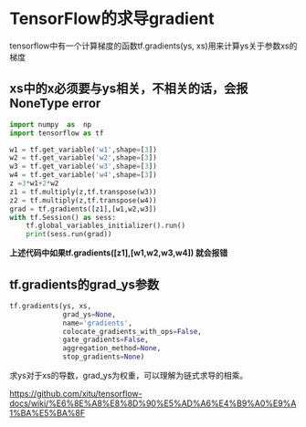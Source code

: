 # TensorFlow的求导gradient

tensorflow中有一个计算梯度的函数tf.gradients(ys, xs)用来计算ys关于参数xs的梯度

## xs中的x必须要与ys相关，不相关的话，会报NoneType error

``` python
import numpy  as  np 
import tensorflow as tf  

w1 = tf.get_variable('w1',shape=[3])
w2 = tf.get_variable('w2',shape=[3])
w3 = tf.get_variable('w3',shape=[3])
w4 = tf.get_variable('w4',shape=[3])
z =3*w1+2*w2
z1 = tf.multiply(z,tf.transpose(w3))
z2 = tf.multiply(z,tf.transpose(w4))
grad = tf.gradients([z1],[w1,w2,w3])
with tf.Session() as sess:
    tf.global_variables_initializer().run()
    print(sess.run(grad))
```
**上述代码中如果tf.gradients([z1],[w1,w2,w3,w4]) 就会报错**


## tf.gradients的grad_ys参数
```python
tf.gradients(ys, xs, 
             grad_ys=None, 
             name='gradients',
             colocate_gradients_with_ops=False,
             gate_gradients=False,
             aggregation_method=None,
             stop_gradients=None)
```
求ys对于xs的导数，grad_ys为权重，可以理解为链式求导的相乘。

https://github.com/xitu/tensorflow-docs/wiki/%E6%8E%A8%E8%8D%90%E5%AD%A6%E4%B9%A0%E9%A1%BA%E5%BA%8F




